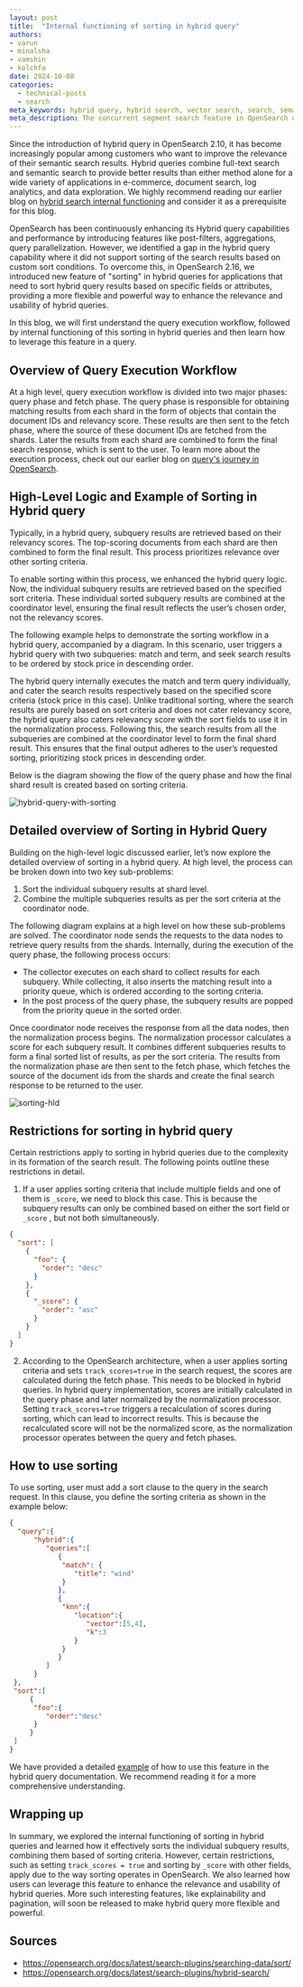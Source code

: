 ```yaml
---
layout: post
title:  "Internal functioning of sorting in hybrid query"
authors:
- varun
- minalsha
- vamshin
- kolchfa
date: 2024-10-08
categories:
  - technical-posts
  - search
meta_keywords: hybrid query, hybrid search, vector search, search, semantic and keyword search
meta_description: The concurrent segment search feature in OpenSearch optimizes CPU usage and enhances vector search performance by executing queries in parallel across multiple segments within a shard.
---
```


Since the introduction of hybrid query in OpenSearch 2.10, it has become increasingly popular among customers who want to improve the relevance of their semantic search results. Hybrid queries combine full-text search and semantic search to provide better results than either method alone for a wide variety of applications in e-commerce, document search, log analytics, and data exploration. We highly recommend reading our earlier blog on [hybrid search internal functioning](https://opensearch.org/blog/hybrid-search/) and consider it as a prerequisite for this blog.

OpenSearch has been continuously enhancing its Hybrid query capabilities and performance by introducing features like post-filters, aggregations, query parallelization. However, we identified a gap in the hybrid query capability where it did not support sorting of the search results based on custom sort conditions. To overcome this, in OpenSearch 2.16, we introduced new feature of "sorting" in hybrid queries for applications that need to sort hybrid query results based on specific fields or attributes, providing a more flexible and powerful way to enhance the relevance and usability of hybrid queries.

In this blog, we will first understand the query execution workflow, followed by internal functioning of this sorting in hybrid queries and then learn how to leverage this feature in a query. 

## Overview of Query Execution Workflow

At a high level, query execution workflow is divided into two major phases: query phase and fetch phase. The query phase is responsible for obtaining matching results from each shard in the form of objects that contain the document IDs and relevancy score. These results are then sent to the fetch phase, where the source of these document IDs are fetched from the shards. Later the results from each shard are combined to form the final search response, which is sent to the user. To learn more about the execution process, check out our earlier blog on [query's journey in OpenSearch](https://opensearch.org/blog/a-query-or-there-and-back-again/). 

## High-Level Logic and Example of Sorting in Hybrid query

Typically, in a hybrid query, subquery results are retrieved based on their relevancy scores. The top-scoring documents from each shard are then combined to form the final result. This process prioritizes relevance over other sorting criteria.

To enable sorting within this process, we enhanced the hybrid query logic. Now, the individual subquery results are retrieved based on the specified sort criteria. These individual sorted subquery results are combined at the coordinator level, ensuring the final result reflects the user’s chosen order, not the relevancy scores.

The following example helps to demonstrate the sorting workflow in a hybrid query, accompanied by a diagram. In this scenario, user triggers a hybrid query with two subqueries: match and term, and seek search results to be ordered by stock price in descending order.

The hybrid query internally executes the match and term query individually, and cater the search results respectively based on the specified score criteria (stock price in this case). Unlike traditional sorting, where the search results are purely based on sort criteria and does not cater relevancy score, the hybrid query also caters relevancy score with the sort fields to use it in the normalization process. Following this, the search results from all the subqueries are combined at the coordinator level to form the final shard result. This ensures that the final output adheres to the user’s requested sorting, prioritizing stock prices in descending order.

Below is the diagram showing the flow of the query phase and how the final shard result is created based on sorting criteria.

![hybrid-query-with-sorting](/assets/media/blog-images/2024-10-08-internal-functioning-of-sorting-in-hybrid-search/Hybrid-query-with-sorting.png)

## Detailed overview of Sorting in Hybrid Query 

Building on the high-level logic discussed earlier, let’s now explore the detailed overview of sorting in a hybrid query. At high level, the process can be broken down into two key sub-problems:

1. Sort the individual subquery results at shard level.
2. Combine the multiple subqueries results as per the sort criteria at the coordinator node.

The following diagram explains at a high level on how these sub-problems are solved. The coordinator node sends the requests to the data nodes to retrieve query results from the shards. Internally, during the execution of the query phase, the following process occurs:

* The collector executes on each shard to collect results for each subquery. While collecting, it also inserts the matching result into a priority queue, which is ordered according to the sorting criteria.
* In the post process of the query phase, the subquery results are popped from the priority queue in the sorted order.

Once coordinator node receives the response from all the data nodes, then the normalization process begins. The normalization processor calculates a score for each subquery result. It combines different subqueries results to form a final sorted list of results, as per the sort criteria. The results from the normalization phase are then sent to the fetch phase, which fetches the source of the document ids from the shards and create the final search response to be returned to the user. 

![sorting-hld](/assets/media/blog-images/2024-10-08-internal-functioning-of-sorting-in-hybrid-search/Sorting-hld.png)

## Restrictions for sorting in hybrid query

Certain restrictions apply to sorting in hybrid queries due to the complexity in its formation of the search result. The following points outline these restrictions in detail.

1. If a user applies sorting criteria that include multiple fields and one of them is `_score`, we need to block this case. This is because the subquery results can only be combined based on either the sort field or `_score` , but not both simultaneously.

```json
{
  "sort": [
    {
      "foo": {
        "order": "desc"
      }
    },
    {
      "_score": {
        "order": "asc"
      }
    }
  ]
}
```

2. According to the OpenSearch architecture, when a user applies sorting criteria and sets `track_scores=true` in the search request, the scores are calculated during the fetch phase. This needs to be blocked in hybrid queries. In hybrid query implementation, scores are initially calculated in the query phase and later normalized by the normalization processor. Setting `track_scores=true` triggers a recalculation of scores during sorting, which can lead to incorrect results. This is because the recalculated score will not be the normalized score, as the normalization processor operates between the query and fetch phases.

## How to use sorting

To use sorting, user must add a sort clause to the query in the search request. In this clause, you define the sorting criteria as shown in the example below:

```json
{
  "query":{
      "hybrid":{
         "queries":[
            {
             "match": {
                "title": "wind"
             }
            },
            {
             "knn":{
                "location":{
                   "vector":[5,4],
                   "k":3
                }
             }
            }
         ]
      }
 },
 "sort":[
     {
      "foo":{
         "order":"desc"
      }
     } 
 ]
}
```
We have provided a detailed [example](https://opensearch.org/docs/latest/search-plugins/hybrid-search/#using-sorting-with-a-hybrid-query) of how to use this feature in the hybrid query documentation. We recommend reading it for a more comprehensive understanding.

## Wrapping up

In summary, we explored the internal functioning of sorting in hybrid queries and learned how it effectively sorts the individual subquery results, combining them based of sorting criteria. However, certain restrictions, such as setting `track_scores = true` and sorting by `_score` with other fields, apply due to the way sorting operates in OpenSearch. We also learned how users can leverage this feature to enhance the relevance and usability of hybrid queries. More such interesting features, like explainability and pagination, will soon be released to make hybrid query more flexible and powerful.

## Sources

* https://opensearch.org/docs/latest/search-plugins/searching-data/sort/
* https://opensearch.org/docs/latest/search-plugins/hybrid-search/

